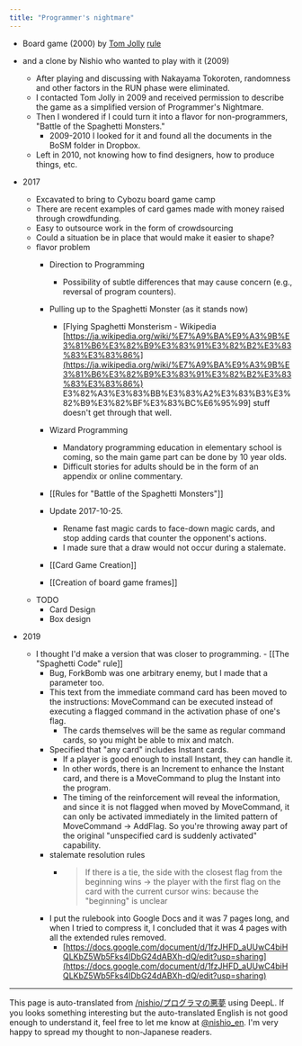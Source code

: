 ```yaml
---
title: "Programmer's nightmare"
---
```


- Board game (2000) by [Tom Jolly](https://en.wikipedia.org/wiki/Tom_Jolly_(game_designer)) [rule](http://www.silcom.com/~tomjolly/pnrules.htm)
- and a clone by Nishio who wanted to play with it (2009)
    - After playing and discussing with Nakayama Tokoroten, randomness and other factors in the RUN phase were eliminated.
    - I contacted Tom Jolly in 2009 and received permission to describe the game as a simplified version of Programmer's Nightmare.
    - Then I wondered if I could turn it into a flavor for non-programmers, "Battle of the Spaghetti Monsters."
        - 2009-2010 I looked for it and found all the documents in the BoSM folder in Dropbox.
    - Left in 2010, not knowing how to find designers, how to produce things, etc.
- 2017
    - Excavated to bring to Cybozu board game camp
    - There are recent examples of card games made with money raised through crowdfunding.
    - Easy to outsource work in the form of crowdsourcing
    - Could a situation be in place that would make it easier to shape?
    - flavor problem
        - Direction to Programming
            - Possibility of subtle differences that may cause concern (e.g., reversal of program counters).
        - Pulling up to the Spaghetti Monster (as it stands now)
            - [Flying Spaghetti Monsterism - Wikipedia [https://ja.wikipedia.org/wiki/%E7%A9%BA%E9%A3%9B%E3%81%B6%E3%82%B9%E3%83%91%E3%82%B2%E3%83%83%E3%83%86%](https://ja.wikipedia.org/wiki/%E7%A9%BA%E9%A3%9B%E3%81%B6%E3%82%B9%E3%83%91%E3%82%B2%E3%83%83%E3%83%86%) E3%82%A3%E3%83%BB%E3%83%A2%E3%83%B3%E3%82%B9%E3%82%BF%E3%83%BC%E6%95%99] stuff doesn't get through that well.
        - Wizard Programming
            - Mandatory programming education in elementary school is coming, so the main game part can be done by 10 year olds.
            - Difficult stories for adults should be in the form of an appendix or online commentary.

        - [[Rules for "Battle of the Spaghetti Monsters"]]
        - Update 2017-10-25.
            - Rename fast magic cards to face-down magic cards, and stop adding cards that counter the opponent's actions.
            - I made sure that a draw would not occur during a stalemate.

        - [[Card Game Creation]]
        - [[Creation of board game frames]]
    - TODO
        - Card Design
        - Box design

- 2019
    - I thought I'd make a version that was closer to programming.
            - [[The "Spaghetti Code" rule]]
        - Bug, ForkBomb was one arbitrary enemy, but I made that a parameter too.
        - This text from the immediate command card has been moved to the instructions: MoveCommand can be executed instead of executing a flagged command in the activation phase of one's flag.
            - The cards themselves will be the same as regular command cards, so you might be able to mix and match.
        - Specified that "any card" includes Instant cards.
            - If a player is good enough to install Instant, they can handle it.
            - In other words, there is an Increment to enhance the Instant card, and there is a MoveCommand to plug the Instant into the program.
            - The timing of the reinforcement will reveal the information, and since it is not flagged when moved by MoveCommand, it can only be activated immediately in the limited pattern of MoveCommand -> AddFlag. So you're throwing away part of the original "unspecified card is suddenly activated" capability.
        - stalemate resolution rules
            - > If there is a tie, the side with the closest flag from the beginning wins -> the player with the first flag on the card with the current cursor wins: because the "beginning" is unclear
        - I put the rulebook into Google Docs and it was 7 pages long, and when I tried to compress it, I concluded that it was 4 pages with all the extended rules removed.
            - [https://docs.google.com/document/d/1fzJHFD_aUUwC4biHQLKbZ5Wb5Fks4IDbG24dABXh-dQ/edit?usp=sharing](https://docs.google.com/document/d/1fzJHFD_aUUwC4biHQLKbZ5Wb5Fks4IDbG24dABXh-dQ/edit?usp=sharing)



---
This page is auto-translated from [/nishio/プログラマの悪夢](https://scrapbox.io/nishio/プログラマの悪夢) using DeepL. If you looks something interesting but the auto-translated English is not good enough to understand it, feel free to let me know at [@nishio_en](https://twitter.com/nishio_en). I'm very happy to spread my thought to non-Japanese readers.